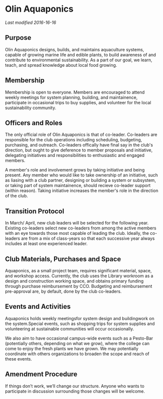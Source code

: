 # Olin Aquaponics
*Last modified 2016-16-16*

## Purpose

Olin Aquaponics designs, builds, and maintains aquaculture systems, capable of growing marine life and edible plants, to build awareness of and contribute to environmental sustainability. As a part of our goal, we learn, teach, and spread knowledge about local food growing.

## Membership

Membership is open to everyone. Members are encouraged to attend weekly meetings for system planning, building, and maintainence, participate in occasional trips to buy supplies, and volunteer for the local sustainability community.

## Officers and Roles

The only official role of Olin Aquaponics is that of co-leader. Co-leaders are responsible for the club operations including scheduling, budgeting, purchasing, and outreach. Co-leaders offically have final say in the club's direction, but  ought to give deference to member proposals and initiative, delegating initiatives and responsibilities to enthusiastic and engaged members.

A member's role and involvement grows by taking initiative and being present. Any member who would like to take ownership of an initiative, such as liasing with a club partner, designing or building a system or subsystem, or taking part of system maintainence, should recieve co-leader support (within reason). Taking initiative increases the member's role in the direction of the club.

## Transition Protocol

In March/ April, new club leaders will be selected for the following year. Existing co-leaders select new co-leaders from among the active members with an eye towards those most capable of leading the club. Ideally, the co-leaders are from a mix of class-years so that each successive year always includes at least one experienced leader.

## Club Materials, Purchases and Space

Aquaponics, as a small project team, requires significant material, space, and workshop access. Currently, the club uses the Library workroom as a design and construction working space, and obtains primary funding through purchase reimbursement by CCO. Budgeting and reimbursement pre-approval are, by default, done by the club co-leaders.

## Events and Activities

Aquaponics holds weekly meetingsfor system design and buildingwork on the system.Special events, such as shopping trips for system supplies and volunteering at sustainable communities will occur occasionally.

We also aim to have occasional campus-wide events such as a Pesto-Bar (potentially others, depending on what we grow), where the college can come to enjoy the fresh plants we have grown. We may potentially coordinate with others organizations to broaden the scope and reach of these events.

## Amendment Procedure

If things don’t work, we’ll change our structure.  Anyone who wants to participate in discussion surrounding those changes will be welcome.
